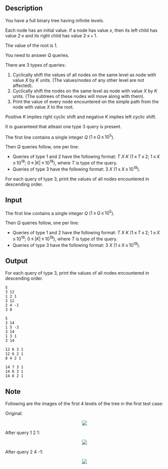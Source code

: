 ## Description

<div><p>You have a full binary tree having infinite levels.</p><p>Each node has an initial value. If a node has value <span class="tex-span"><i>x</i></span>, then its left child has value <span class="tex-span">2·<i>x</i></span> and its right child has value <span class="tex-span">2·<i>x</i> + 1</span>. </p><p>The value of the root is <span class="tex-span">1</span>. </p><p>You need to answer <span class="tex-span"><i>Q</i></span> queries. </p><p>There are <span class="tex-span">3</span> types of queries: </p><ol><li> Cyclically shift the <span class="tex-font-style-bf"><span class="tex-font-style-it">values</span></span> of all nodes on the same level as node with value <span class="tex-span"><i>X</i></span> by <span class="tex-span"><i>K</i></span> units. (The values/nodes of any other level are not affected).</li><li> Cyclically shift the <span class="tex-font-style-bf"><span class="tex-font-style-it">nodes</span></span> on the same level as node with value <span class="tex-span"><i>X</i></span> by <span class="tex-span"><i>K</i></span> units. (The subtrees of these nodes will move along with them).</li><li> Print the value of every node encountered on the simple path from the node with value <span class="tex-span"><i>X</i></span> to the root.</li></ol><p>Positive <span class="tex-span"><i>K</i></span> implies right cyclic shift and negative <span class="tex-span"><i>K</i></span> implies left cyclic shift. </p><p>It is guaranteed that atleast one type <span class="tex-span">3</span> query is present.</p></div><div class="input-specification"><p>The first line contains a single integer <span class="tex-span"><i>Q</i></span> (<span class="tex-span">1 ≤ <i>Q</i> ≤ 10<sup class="upper-index">5</sup></span>).</p><p>Then <span class="tex-span"><i>Q</i></span> queries follow, one per line: </p><ul><li> Queries of type <span class="tex-span">1</span> and <span class="tex-span">2</span> have the following format: <span class="tex-span"><i>T</i></span> <span class="tex-span"><i>X</i></span> <span class="tex-span"><i>K</i></span> (<span class="tex-span">1 ≤ <i>T</i> ≤ 2</span>; <span class="tex-span">1 ≤ <i>X</i> ≤ 10<sup class="upper-index">18</sup></span>; <span class="tex-span">0 ≤ |<i>K</i>| ≤ 10<sup class="upper-index">18</sup></span>), where <span class="tex-span"><i>T</i></span> is type of the query.</li><li> Queries of type <span class="tex-span">3</span> have the following format: <span class="tex-span">3</span> <span class="tex-span"><i>X</i></span> (<span class="tex-span">1 ≤ <i>X</i> ≤ 10<sup class="upper-index">18</sup></span>).</li></ul></div><div class="output-specification"><p>For each query of type <span class="tex-span">3</span>, print the values of all nodes encountered in descending order.</p></div>

## Input

<p>The first line contains a single integer <span class="tex-span"><i>Q</i></span> (<span class="tex-span">1 ≤ <i>Q</i> ≤ 10<sup class="upper-index">5</sup></span>).</p><p>Then <span class="tex-span"><i>Q</i></span> queries follow, one per line: </p><ul><li> Queries of type <span class="tex-span">1</span> and <span class="tex-span">2</span> have the following format: <span class="tex-span"><i>T</i></span> <span class="tex-span"><i>X</i></span> <span class="tex-span"><i>K</i></span> (<span class="tex-span">1 ≤ <i>T</i> ≤ 2</span>; <span class="tex-span">1 ≤ <i>X</i> ≤ 10<sup class="upper-index">18</sup></span>; <span class="tex-span">0 ≤ |<i>K</i>| ≤ 10<sup class="upper-index">18</sup></span>), where <span class="tex-span"><i>T</i></span> is type of the query.</li><li> Queries of type <span class="tex-span">3</span> have the following format: <span class="tex-span">3</span> <span class="tex-span"><i>X</i></span> (<span class="tex-span">1 ≤ <i>X</i> ≤ 10<sup class="upper-index">18</sup></span>).</li></ul>

## Output

<p>For each query of type <span class="tex-span">3</span>, print the values of all nodes encountered in descending order.</p>





```input1
5
3 12
1 2 1
3 12
2 4 -1
3 8

```




```input2
5
3 14
1 5 -3
3 14
1 3 1
3 14

```




```output1
12 6 3 1 
12 6 2 1 
8 4 2 1 

```




```output2
14 7 3 1 
14 6 3 1 
14 6 2 1 

```



## Note

<p>Following are the images of the first <span class="tex-span">4</span> levels of the tree in the first test case:</p><p>Original: </p><center> <img class="tex-graphics" src="file://0njcmEJU.png" style="max-width: 100.0%;max-height: 100.0%;"> </center><p> After query <span class="tex-font-style-it">1 2 1</span>: </p><center> <img class="tex-graphics" src="file://KOFmwCMZ.png" style="max-width: 100.0%;max-height: 100.0%;"> </center><p> After query <span class="tex-font-style-it">2 4 -1</span>: </p><center> <img class="tex-graphics" src="file://vPVd94A2.png" style="max-width: 100.0%;max-height: 100.0%;"> </center>

